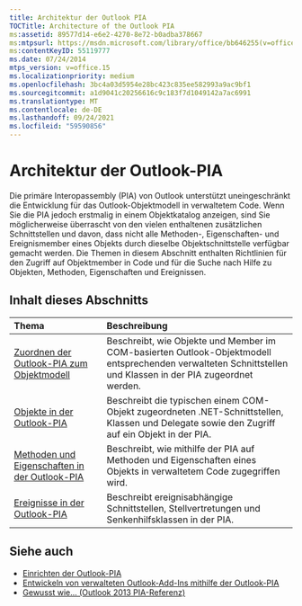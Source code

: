 ```yaml
---
title: Architektur der Outlook PIA
TOCTitle: Architecture of the Outlook PIA
ms:assetid: 89577d14-e6e2-4270-8e72-b0adba378667
ms:mtpsurl: https://msdn.microsoft.com/library/office/bb646255(v=office.15)
ms:contentKeyID: 55119777
ms.date: 07/24/2014
mtps_version: v=office.15
ms.localizationpriority: medium
ms.openlocfilehash: 3bc4a03d5954e28bc423c835ee582993a9ac9bf1
ms.sourcegitcommit: a1d9041c20256616c9c183f7d1049142a7ac6991
ms.translationtype: MT
ms.contentlocale: de-DE
ms.lasthandoff: 09/24/2021
ms.locfileid: "59590856"
---
```

# <a name="architecture-of-the-outlook-pia"></a>Architektur der Outlook-PIA

Die primäre Interopassembly (PIA) von Outlook unterstützt uneingeschränkt die Entwicklung für das Outlook-Objektmodell in verwaltetem Code. Wenn Sie die PIA jedoch erstmalig in einem Objektkatalog anzeigen, sind Sie möglicherweise überrascht von den vielen enthaltenen zusätzlichen Schnittstellen und davon, dass nicht alle Methoden-, Eigenschaften- und Ereignismember eines Objekts durch dieselbe Objektschnittstelle verfügbar gemacht werden. Die Themen in diesem Abschnitt enthalten Richtlinien für den Zugriff auf Objektmember in Code und für die Suche nach Hilfe zu Objekten, Methoden, Eigenschaften und Ereignissen.

## <a name="in-this-section"></a>Inhalt dieses Abschnitts

|Thema|Beschreibung|
|:----|:----------|
|[Zuordnen der Outlook-PIA zum Objektmodell](relating-the-outlook-pia-with-the-object-model.md) |Beschreibt, wie Objekte und Member im COM-basierten Outlook-Objektmodell entsprechenden verwalteten Schnittstellen und Klassen in der PIA zugeordnet werden.|
|[Objekte in der Outlook-PIA](objects-in-the-outlook-pia.md) |Beschreibt die typischen einem COM-Objekt zugeordneten .NET-Schnittstellen, Klassen und Delegate sowie den Zugriff auf ein Objekt in der PIA.|
|[Methoden und Eigenschaften in der Outlook-PIA](methods-and-properties-in-the-outlook-pia.md) |Beschreibt, wie mithilfe der PIA auf Methoden und Eigenschaften eines Objekts in verwaltetem Code zugegriffen wird.|
|[Ereignisse in der Outlook-PIA](events-in-the-outlook-pia.md) |Beschreibt ereignisabhängige Schnittstellen, Stellvertretungen und Senkenhilfsklassen in der PIA.|

## <a name="see-also"></a>Siehe auch

- [Einrichten der Outlook-PIA](setting-up-to-use-the-outlook-pia.md)
- [Entwickeln von verwalteten Outlook-Add-Ins mithilfe der Outlook-PIA](developing-managed-outlook-add-ins-using-the-outlook-pia.md)
- [Gewusst wie... (Outlook 2013 PIA-Referenz)](how-do-i-outlook-2013-pia-reference.md)

